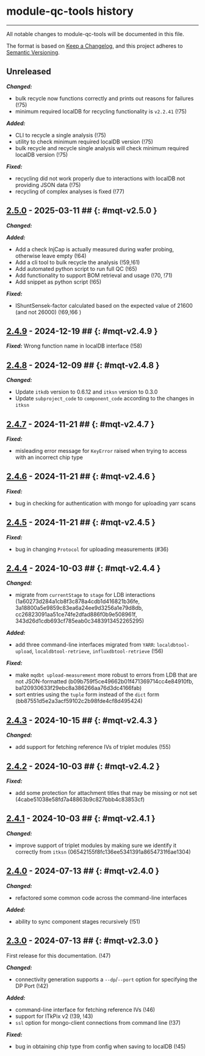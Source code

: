 # module-qc-tools history

---

All notable changes to module-qc-tools will be documented in this file.

The format is based on [Keep a Changelog](https://keepachangelog.com/en/1.0.0/),
and this project adheres to
[Semantic Versioning](https://semver.org/spec/v2.0.0.html).

## Unreleased

**_Changed:_**

- bulk recycle now functions correctly and prints out reasons for failures (!75)
- minimum required localDB for recycling functionality is `v2.2.41` (!75)

**_Added:_**

- CLI to recycle a single analysis (!75)
- utility to check minimum required localDB version (!75)
- bulk recycle and recycle single analysis will check minimum required localDB
  version (!75)

**_Fixed:_**

- recycling did not work properly due to interactions with localDB not providing
  JSON data (!75)
- recycling of complex analyses is fixed (!77)

## [2.5.0](https://gitlab.cern.ch/atlas-itk/pixel/module/module-qc-database-tools/-/tags/v2.5.0) - 2025-03-11 ## {: #mqt-v2.5.0 }

**_Changed:_**

**_Added:_**

- Add a check InjCap is actually measured during wafer probing, otherwise leave
  empty (!64)
- Add a cli tool to bulk recycle the analysis (!59,!61)
- Add automated python script to run full QC (!65)
- Add functionality to support BOM retrieval and usage (!70, !71)
- Add snippet as python script (!65)

**_Fixed:_**

- IShuntSensek-factor calculated based on the expected value of 21600 (and
  not 26000) (!69,!66 )

## [2.4.9](https://gitlab.cern.ch/atlas-itk/pixel/module/module-qc-database-tools/-/tags/v2.4.9) - 2024-12-19 ## {: #mqt-v2.4.9 }

**_Fixed:_** Wrong function name in localDB interface (!58)

## [2.4.8](https://gitlab.cern.ch/atlas-itk/pixel/module/module-qc-database-tools/-/tags/v2.4.8) - 2024-12-09 ## {: #mqt-v2.4.8 }

**_Changed:_**

- Update `itkdb` version to 0.6.12 and `itksn` version to 0.3.0
- Update `subproject_code` to `component_code` according to the changes in
  `itksn`

## [2.4.7](https://gitlab.cern.ch/atlas-itk/pixel/module/module-qc-database-tools/-/tags/v2.4.7) - 2024-11-21 ## {: #mqt-v2.4.7 }

**_Fixed:_**

- misleading error message for `KeyError` raised when trying to access with an
  incorrect chip type

## [2.4.6](https://gitlab.cern.ch/atlas-itk/pixel/module/module-qc-database-tools/-/tags/v2.4.6) - 2024-11-21 ## {: #mqt-v2.4.6 }

**_Fixed:_**

- bug in checking for authentication with mongo for uploading yarr scans

## [2.4.5](https://gitlab.cern.ch/atlas-itk/pixel/module/module-qc-database-tools/-/tags/v2.4.5) - 2024-11-21 ## {: #mqt-v2.4.5 }

**_Fixed:_**

- bug in changing `Protocol` for uploading measurements (#36)

## [2.4.4](https://gitlab.cern.ch/atlas-itk/pixel/module/module-qc-database-tools/-/tags/v2.4.4) - 2024-10-03 ## {: #mqt-v2.4.4 }

**_Changed:_**

- migrate from `currentStage` to `stage` for LDB interactions
  (1a60273d284a1cb8f3c878a4cdb1d416821b36fe,
  3a18800a5e9859c83ea6a24ee9d3256a1e79d8db,
  cc26823091aa51ce74fe2dfad886f0b9e508961f,
  343d26d1cdb693cf785eab0c3483913452265295)

**_Added:_**

- add three command-line interfaces migrated from `YARR`: `localdbtool-upload`,
  `localdbtool-retrieve`, `influxdbtool-retrieve` (!56)

**_Fixed:_**

- make `mqdbt upload-measurement` more robust to errors from LDB that are not
  JSON-formatted (b09b759f5ce49662b01f471369714cc4e84910fb,
  ba120930633f29ebc8a386266aa76d3dc4166fab)
- sort entries using the `tuple` form instead of the `dict` form
  (bb87551d5e2a3acf59102c2b98fde4cf8d495424)

## [2.4.3](https://gitlab.cern.ch/atlas-itk/pixel/module/module-qc-database-tools/-/tags/v2.4.3) - 2024-10-15 ## {: #mqt-v2.4.3 }

**_Changed:_**

- add support for fetching reference IVs of triplet modules (!55)

## [2.4.2](https://gitlab.cern.ch/atlas-itk/pixel/module/module-qc-database-tools/-/tags/v2.4.2) - 2024-10-03 ## {: #mqt-v2.4.2 }

**_Fixed:_**

- add some protection for attachment titles that may be missing or not set
  (4cabe51038e58fd7a48863b9c827bbb4c83853cf)

## [2.4.1](https://gitlab.cern.ch/atlas-itk/pixel/module/module-qc-database-tools/-/tags/v2.4.1) - 2024-10-03 ## {: #mqt-v2.4.1 }

**_Changed:_**

- improve support of triplet modules by making sure we identify it correctly
  from `itksn` (06542155f8fc136ee5341391a8654731f6ae1304)

## [2.4.0](https://gitlab.cern.ch/atlas-itk/pixel/module/module-qc-database-tools/-/tags/v2.4.0) - 2024-07-13 ## {: #mqt-v2.4.0 }

**_Changed:_**

- refactored some common code across the command-line interfaces

**_Added:_**

- ability to sync component stages recursively (!51)

## [2.3.0](https://gitlab.cern.ch/atlas-itk/pixel/module/module-qc-database-tools/-/tags/v2.3.0) - 2024-07-13 ## {: #mqt-v2.3.0 }

First release for this documentation. (!47)

**_Changed:_**

- connectivity generation supports a `--dp`/`--port` option for specifying the
  DP Port (!42)

**_Added:_**

- command-line interface for fetching reference IVs (!46)
- support for ITkPix v2 (!39, !43)
- `ssl` option for mongo-client connections from command line (!37)

**_Fixed:_**

- bug in obtaining chip type from config when saving to localDB (!45)
